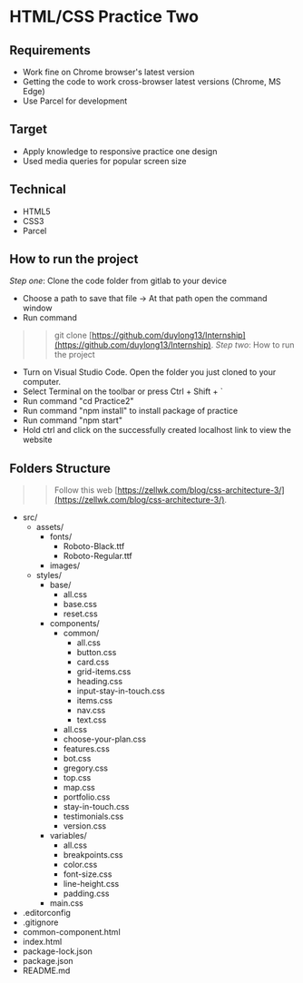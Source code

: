 # HTML/CSS Practice Two

## Requirements
* Work fine on Chrome browser's latest version
* Getting the code to work cross-browser latest versions (Chrome, MS Edge)
* Use Parcel for development

## Target
* Apply knowledge to responsive practice one design
* Used media queries for popular screen size

## Technical
* HTML5
* CSS3
* Parcel

## How to run the project
*Step one*: Clone the code folder from gitlab to your device
* Choose a path to save that file -> At that path open the command window
* Run command
>> git clone [https://github.com/duylong13/Internship](https://github.com/duylong13/Internship).
*Step two*: How to run the project
* Turn on Visual Studio Code. Open the folder you just cloned to your computer.
* Select Terminal on the toolbar or press Ctrl + Shift + `
* Run command "cd Practice2"
* Run command "npm install" to install package of practice
* Run command "npm start"
* Hold ctrl and click on the successfully created localhost link to view the website

## Folders Structure
>> Follow this web [https://zellwk.com/blog/css-architecture-3/](https://zellwk.com/blog/css-architecture-3/).
* src/
  * assets/
    * fonts/
      * Roboto-Black.ttf
      * Roboto-Regular.ttf
    * images/
  * styles/
    * base/
      * all.css
      * base.css
      * reset.css
    * components/
      * common/
        * all.css
        * button.css
        * card.css
        * grid-items.css
        * heading.css
        * input-stay-in-touch.css
        * items.css
        * nav.css
        * text.css
      * all.css
      * choose-your-plan.css
      * features.css
      * bot.css
      * gregory.css
      * top.css
      * map.css
      * portfolio.css
      * stay-in-touch.css
      * testimonials.css
      * version.css
    * variables/
      * all.css
      * breakpoints.css
      * color.css
      * font-size.css
      * line-height.css
      * padding.css
    * main.css
* .editorconfig
* .gitignore
* common-component.html
* index.html
* package-lock.json
* package.json
* README.md
